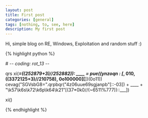 ```yaml
---
layout: post
title: First post
categories: [general]
tags: [nothing, to, see, here]
description: My first post
---
```


Hi, simple blog on RE, Windows, Exploitation and random stuff :)

{% highlight python %}

\# -*- coding: rot_13 -*-

qrs xi(___=((252879+3)//252882)):
    ____ = pue((ynzoqn __: [___, 010, ((3372125+3)//210758), 0o100000][__])(0o11))
    cevag("SGVsbG8=".qrpbqr("4z06uue69sgjanpb"[::-03]) + ____ + "\k57\k6s\k72\k6p\k64\k21"[(37*0k0//(~6511%777))::___])

xi()

{% endhighlight %}
